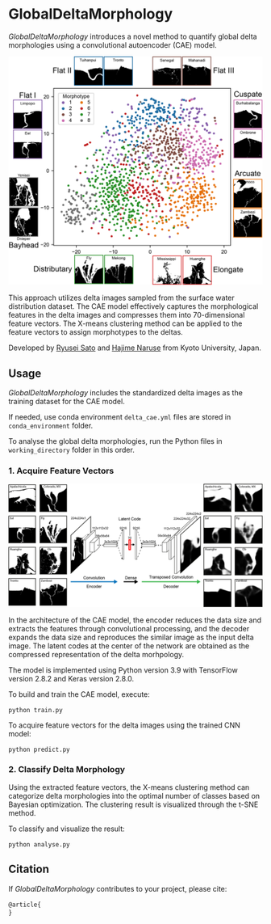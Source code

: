 # GlobalDeltaMorphology

*GlobalDeltaMorphology* introduces a novel method to quantify global delta morphologies using a convolutional autoencoder (CAE) model.

<img src="https://raw.githubusercontent.com/sugar-ryusei/GlobalDeltaMorphology/main/figure/clustering.png" width="600">

This approach utilizes delta images sampled from the surface water distribution dataset. The CAE model effectively captures the morphological features in the delta images and compresses them into 70-dimensional feature vectors. The X-means clustering method can be applied to the feature vectors to assign morphotypes to the deltas.

Developed by <a href="https://orcid.org/0009-0008-3182-0980" target="_blank">Ryusei Sato</a> and <a href="https://orcid.org/0000-0003-3863-3404" target="_blank">Hajime Naruse</a> from Kyoto University, Japan.

## Usage

*GlobalDeltaMorphology* includes the standardized delta images as the training dataset for the CAE model.

If needed, use conda environment `delta_cae.yml` files are stored in `conda_environment` folder.

To analyse the global delta morphologies, run the Python files in `working_directory` folder in this order.

### 1. Acquire Feature Vectors

![](https://github.com/sugar-ryusei/GlobalDeltaMorphology/raw/main/figure/cae_model.png)

In the architecture of the CAE model, the encoder reduces the data size and extracts the features through convolutional processing, and the decoder expands the data size and reproduces the similar image as the input delta image. The latent codes at the center of the network  are obtained as the compressed representation of the delta morhpology.

The model is implemented using Python version 3.9 with TensorFlow version 2.8.2 and Keras version 2.8.0.

To build and train the CAE model, execute:

    python train.py

To acquire feature vectors for the delta images using the trained CNN model:

    python predict.py

### 2. Classify Delta Morphology
Using the extracted feature vectors, the X-means clustering method can categorize delta morphologies into the optimal number of classes based on Bayesian optimization. The clustering result is visualized through the t-SNE method.

To classify and visualize the result:

    python analyse.py

## Citation
If *GlobalDeltaMorphology* contributes to your project, please cite:

    @article{
    }
